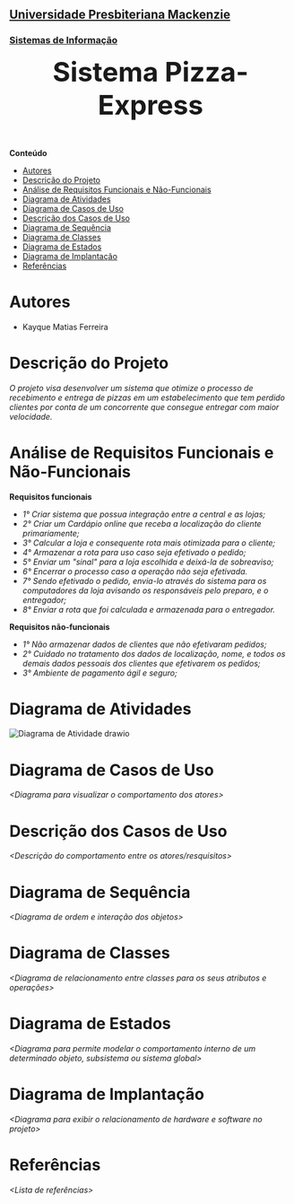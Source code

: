 <h2><a href= "https://www.mackenzie.br">Universidade Presbiteriana Mackenzie</a></h2>
<h3><a href= "https://www.mackenzie.br/graduacao/sao-paulo-higienopolis/sistemas-de-informacao">Sistemas de Informação</a></h3>


<font size="+12"><center>
**Sistema Pizza-Express**
</center></font>

**Conteúdo**

- [Autores](#autores)
- [Descrição do Projeto](#descrição-do-projeto)
- [Análise de Requisitos Funcionais e Não-Funcionais](#análise-de-requisitos-funcionais-e-não-funcionais)
- [Diagrama de Atividades](#diagrama-de-atividades)
- [Diagrama de Casos de Uso](#diagrama-de-casos-de-uso)
- [Descrição dos Casos de Uso](#descrição-dos-casos-de-uso)
- [Diagrama de Sequência](#diagrama-de-sequência)
- [Diagrama de Classes](#diagrama-de-classes)
- [Diagrama de Estados](#diagrama-de-estados)
- [Diagrama de Implantação](#diagrama-de-implantação)
- [Referências](#referências)


# Autores

* Kayque Matias Ferreira



# Descrição do Projeto

*O projeto visa desenvolver um sistema que otimize o processo de recebimento e entrega de pizzas em um estabelecimento que tem perdido clientes por conta de um concorrente que consegue entregar com maior velocidade.*

# Análise de Requisitos Funcionais e Não-Funcionais


**Requisitos funcionais**
- *1° Criar sistema que possua integração entre a central e as lojas;*
- *2° Criar um Cardápio online que receba a localização do cliente primariamente;*
- *3° Calcular a loja e consequente rota mais otimizada para o cliente;*
- *4° Armazenar a rota para uso caso seja efetivado o pedido;*
- *5° Enviar um "sinal" para a loja escolhida e deixá-la de sobreaviso;*
- *6° Encerrar o processo caso a operação não seja efetivada.*
- *7° Sendo efetivado o pedido, envia-lo através do sistema para os computadores da loja avisando os responsáveis pelo preparo, e o entregador;*
- *8° Enviar a rota que foi calculada e armazenada para o entregador.*

**Requisitos não-funcionais**
- *1° Não armazenar dados de clientes que não efetivaram pedidos;*
- *2° Cuidado no tratamento dos dados de localização, nome, e todos os demais dados pessoais dos clientes que efetivarem os pedidos;*
- *3° Ambiente de pagamento ágil e seguro;*

# Diagrama de Atividades

![Diagrama de Atividade drawio](https://github.com/user-attachments/assets/68f48b1e-4646-4c46-a5bc-e4ab8611d512)

# Diagrama de Casos de Uso

*&lt;Diagrama para visualizar o comportamento dos atores&gt;*

# Descrição dos Casos de Uso

*&lt;Descrição do comportamento entre os atores/resquisitos&gt;*

# Diagrama de Sequência

*&lt;Diagrama de ordem e interação dos objetos&gt;*

# Diagrama de Classes

*&lt;Diagrama de relacionamento entre classes para os seus atributos e operações&gt;*

# Diagrama de Estados

*&lt;Diagrama para permite modelar o comportamento interno de um determinado objeto, subsistema ou sistema global&gt;*

# Diagrama de Implantação

*&lt;Diagrama para exibir o relacionamento de hardware e software no projeto&gt;*

# Referências

*&lt;Lista de referências&gt;*
